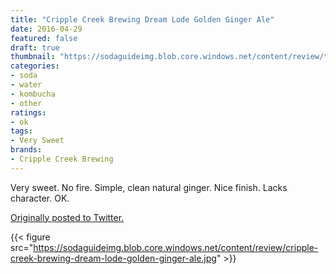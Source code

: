 ```yaml
---
title: "Cripple Creek Brewing Dream Lode Golden Ginger Ale"
date: 2016-04-29
featured: false
draft: true
thumbnail: "https://sodaguideimg.blob.core.windows.net/content/review/thumbs/cripple-creek-brewing-dream-lode-golden-ginger-ale.jpg"
categories:
- soda
- water
- kombucha
- other
ratings:
- ok
tags:
- Very Sweet
brands:
- Cripple Creek Brewing
---
```


Very sweet. No fire. Simple, clean natural ginger. Nice finish. Lacks character. OK.

[Originally posted to Twitter.](https://twitter.com/Cavorter/status/726102449090486273)

{{< figure src="https://sodaguideimg.blob.core.windows.net/content/review/cripple-creek-brewing-dream-lode-golden-ginger-ale.jpg" >}}

